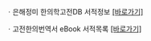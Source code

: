 ㆍ은해정미 한의학고전DB 서적정보 <a href="https://mediclassics.kr/books/112, target=_blank">[바로가기]</a>

ㆍ고전한의번역서 eBook 서적목록 <a href="https://info.mediclassics.kr/bookshelf/list/eBook/list, target=_blank">[바로가기]</a>
